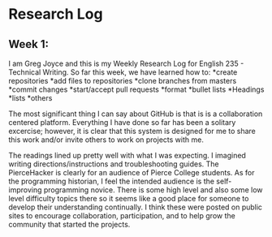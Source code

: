 # Research Log
## Week 1:

I am Greg Joyce and this is my Weekly Research Log for English 235 - Technical Writing.
So far this week, we have learned how to:
*create repositories
 *add files to repositories
 *clone branches from masters
 *commit changes
 *start/accept pull requests
*format
 *bullet lists
 *Headings
 *lists
 *others

The most significant thing I can say about GitHub is that is is a collaboration centered
platform. Everything I have done so far has been a solitary excercise; however, it is 
clear that this system is designed for me to share this work and/or invite others to 
work on projects with me. 

The readings lined up pretty well with what I was expecting. I imagined writing directions/instructions
and troubleshooting guides. The PierceHacker is clearly for an audience of Pierce College students.
As for the programming historian, I feel the intended audience is the self-improving programming
novice. There is some high level and also some low level difficulty topics there so it seems like
a good place for someone to develop their understanding continually. I think these were posted on
public sites to encourage collaboration, participation, and to help grow the community that started
the projects.
